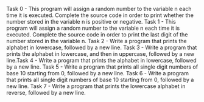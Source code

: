 Task 0 - This program will assign a random number to the variable n each time it is executed. Complete the source code in order to print whether the number stored in the variable n is positive or negative.
Task 1 - This program will assign a random number to the variable n each time it is executed. Complete the source code in order to print the last digit of the number stored in the variable n.
Task 2 - Write a program that prints the alphabet in lowercase, followed by a new line.
Task 3 - Write a program that prints the alphabet in lowercase, and then in uppercase, followed by a new line.Task 4 - Write a program that prints the alphabet in lowercase, followed by a new line.
Task 5 - Write a program that prints all single digit numbers of base 10 starting from 0, followed by a new line.
Task 6 - Write a program that prints all single digit numbers of base 10 starting from 0, followed by a new line.
Task 7 - Write a program that prints the lowercase alphabet in reverse, followed by a new line.
